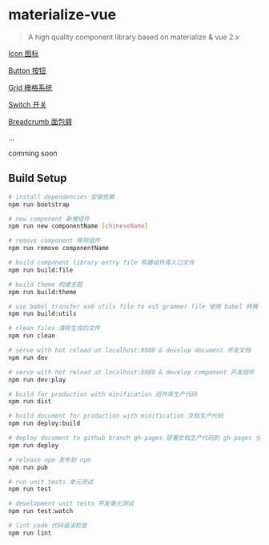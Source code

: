 # materialize-vue

> A high quality component library based on materialize & vue 2.x

[Icon 图标](http://mvui.savoygu.com/#/icon
)

[Button 按钮](http://mvui.savoygu.com/#/button
)

[Grid 栅格系统](http://mvui.savoygu.com/#/grid
)

[Switch 开关](http://mvui.savoygu.com/#/switch
)

[Breadcrumb 面包屑](http://mvui.savoygu.com/#/breadcrumb
)

...

comming soon

## Build Setup

``` bash
# install dependencies 安装依赖
npm run bootstrap

# new component 新增组件
npm run new componentName [chineseName]

# remove component 移除组件
npm run remove componentName

# build component library entry file 构建组件库入口文件
npm run build:file

# build theme 构建主题
npm run build:theme

# use babel transfer es6 utils file to es5 grammer file 使用 babel 转换 utils 语法
npm run build:utils

# clean files 清除生成的文件
npm run clean

# serve with hot reload at localhost:8080 & develop document 开发文档
npm run dev

# serve with hot reload at localhost:8080 & develop component 开发组件
npm run dev:play

# build for production with minification 组件库生产代码
npm run dist

# build document for production with minification 文档生产代码
npm run deploy:build

# deploy document to github branch gh-pages 部署文档生产代码到 gh-pages 分支
npm run deploy

# release npm 发布到 npm
npm run pub

# run unit tests 单元测试
npm run test

# development unit tests 开发单元测试
npm run test:watch

# lint code 代码语法检查
npm run lint
```

